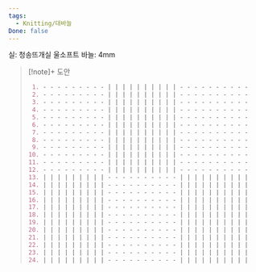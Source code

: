 ```yaml
---
tags:
  - Knitting/대바늘
Done: false
---
```

실: 청송뜨개실 울소프트
바늘: 4mm

> [!note]+ 도안
> ```markdown
>  1. - - - - - - - - - | | | | | | | | | | - - - - - - - - - - 
>  2. - - - - - - - - - | | | | | | | | | | - - - - - - - - - - 
>  3. - - - - - - - - - | | | | | | | | | | - - - - - - - - - - 
>  4. - - - - - - - - - | | | | | | | | | | - - - - - - - - - - 
>  5. - - - - - - - - - | | | | | | | | | | - - - - - - - - - - 
>  6. - - - - - - - - - | | | | | | | | | | - - - - - - - - - - 
>  7. - - - - - - - - - | | | | | | | | | | - - - - - - - - - - 
>  8. - - - - - - - - - | | | | | | | | | | - - - - - - - - - - 
>  9. - - - - - - - - - | | | | | | | | | | - - - - - - - - - - 
> 10. - - - - - - - - - | | | | | | | | | | - - - - - - - - - - 
> 11. - - - - - - - - - | | | | | | | | | | - - - - - - - - - - 
> 12. - - - - - - - - - | | | | | | | | | | - - - - - - - - - - 
> 13. | | | | | | | | | - - - - - - - - - - | | | | | | | | | | 
> 14. | | | | | | | | | - - - - - - - - - - | | | | | | | | | | 
> 15. | | | | | | | | | - - - - - - - - - - | | | | | | | | | | 
> 16. | | | | | | | | | - - - - - - - - - - | | | | | | | | | | 
> 17. | | | | | | | | | - - - - - - - - - - | | | | | | | | | | 
> 18. | | | | | | | | | - - - - - - - - - - | | | | | | | | | | 
> 19. | | | | | | | | | - - - - - - - - - - | | | | | | | | | | 
> 20. | | | | | | | | | - - - - - - - - - - | | | | | | | | | | 
> 21. | | | | | | | | | - - - - - - - - - - | | | | | | | | | | 
> 22. | | | | | | | | | - - - - - - - - - - | | | | | | | | | | 
> 23. | | | | | | | | | - - - - - - - - - - | | | | | | | | | | 
> 24. | | | | | | | | | - - - - - - - - - - | | | | | | | | | | 
>```

